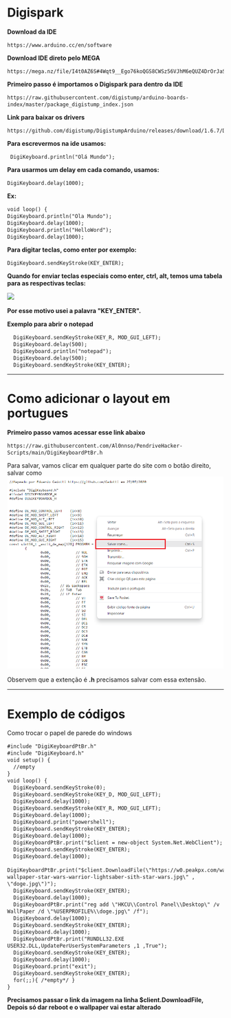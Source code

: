 # Digispark

**Download da IDE**
```
https://www.arduino.cc/en/software
```

**Download IDE direto pelo MEGA**
```
https://mega.nz/file/I4t0AZ6S#4Wqt9__Ego76koQGS8CWSz56VJhM6eQUZ4DrOrJaSQE
```

**Primeiro passo é importamos o Digispark para dentro da IDE**

```
https://raw.githubusercontent.com/digistump/arduino-boards-index/master/package_digistump_index.json
```

**Link para baixar os drivers**

```
https://github.com/digistump/DigistumpArduino/releases/download/1.6.7/Digistump.Drivers.zip
```


**Para escrevermos na ide usamos:**

```
 DigiKeyboard.println("Olá Mundo");
```

**Para usarmos um delay em cada comando, usamos:**
```
DigiKeyboard.delay(1000);
```
**Ex:**
```
void loop() { 
DigiKeyboard.println("Ola Mundo");  
DigiKeyboard.delay(1000); 
DigiKeyboard.println("HelloWord"); 
DigiKeyboard.delay(1000);
```
**Para digitar teclas, como enter por exemplo:**
```
DigiKeyboard.sendKeyStroke(KEY_ENTER);
```
**Quando for enviar teclas especiais como enter, ctrl, alt, temos uma tabela para as respectivas teclas:**

<img src='https://i.imgur.com/U01ltn6.png' width="450">

**Por esse motivo usei a palavra "KEY_ENTER".**

**Exemplo para abrir o notepad**
```
  DigiKeyboard.sendKeyStroke(KEY_R, MOD_GUI_LEFT); 
  DigiKeyboard.delay(500); 
  DigiKeyboard.println("notepad");
  DigiKeyboard.delay(500); 
  DigiKeyboard.sendKeyStroke(KEY_ENTER);
```
--------------------------------
<h1>Como adicionar o layout em portugues</h1>

**Primeiro passo vamos acessar esse link abaixo**
```
https://raw.githubusercontent.com/Al0nnso/PendriveHacker-Scripts/main/DigiKeyboardPtBr.h
```
Para salvar, vamos clicar em qualquer parte do site com o botão direito, salvar como
<img src='20230809231259.png'>

Observem que a extenção é **.h** precisamos salvar com essa extensão.


--------------------------------
<h1>Exemplo de códigos</h1>

Como trocar o papel de parede do windows
```
#include "DigiKeyboardPtBr.h"
#include "DigiKeyboard.h"
void setup() {
  //empty
}
void loop() {
  DigiKeyboard.sendKeyStroke(0);
  DigiKeyboard.sendKeyStroke(KEY_D, MOD_GUI_LEFT);
  DigiKeyboard.delay(1000);
  DigiKeyboard.sendKeyStroke(KEY_R, MOD_GUI_LEFT);
  DigiKeyboard.delay(1000);
  DigiKeyboard.print("powershell");
  DigiKeyboard.sendKeyStroke(KEY_ENTER);
  DigiKeyboard.delay(1000);
  DigiKeyboardPtBr.print("$client = new-object System.Net.WebClient");
  DigiKeyboard.sendKeyStroke(KEY_ENTER);
  DigiKeyboard.delay(1000);
  DigiKeyboardPtBr.print("$client.DownloadFile(\"https://w0.peakpx.com/wallpaper/29/611/HD-wallpaper-star-wars-warrior-lightsaber-sith-star-wars.jpg\" , \"doge.jpg\")");
  DigiKeyboard.sendKeyStroke(KEY_ENTER);
  DigiKeyboard.delay(1000);
  DigiKeyboardPtBr.print("reg add \"HKCU\\Control Panel\\Desktop\" /v WallPaper /d \"%USERPROFILE%\\doge.jpg\" /f");
  DigiKeyboard.delay(1000);
  DigiKeyboard.sendKeyStroke(KEY_ENTER);
  DigiKeyboard.delay(1000);
  DigiKeyboardPtBr.print("RUNDLL32.EXE USER32.DLL,UpdatePerUserSystemParameters ,1 ,True");
  DigiKeyboard.sendKeyStroke(KEY_ENTER);
  DigiKeyboard.delay(1000);
  DigiKeyboard.print("exit");
  DigiKeyboard.sendKeyStroke(KEY_ENTER);
  for(;;){ /*empty*/ }
}
```
**Precisamos passar o link da imagem na linha $client.DownloadFile, Depois só dar reboot e o wallpaper vai estar alterado**
